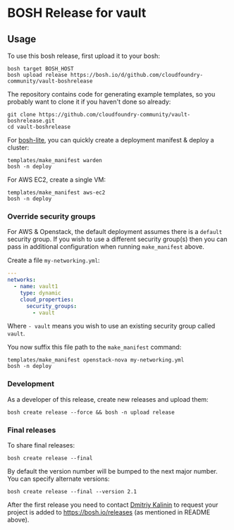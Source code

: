 # BOSH Release for vault

## Usage

To use this bosh release, first upload it to your bosh:

```
bosh target BOSH_HOST
bosh upload release https://bosh.io/d/github.com/cloudfoundry-community/vault-boshrelease
```

The repository contains code for generating example templates, so
you probably want to clone it if you haven't done so already:

```
git clone https://github.com/cloudfoundry-community/vault-boshrelease.git
cd vault-boshrelease
```

For [bosh-lite](https://github.com/cloudfoundry/bosh-lite), you can quickly create a deployment manifest & deploy a cluster:

```
templates/make_manifest warden
bosh -n deploy
```

For AWS EC2, create a single VM:

```
templates/make_manifest aws-ec2
bosh -n deploy
```

### Override security groups

For AWS & Openstack, the default deployment assumes there is a `default` security group. If you wish to use a different security group(s) then you can pass in additional configuration when running `make_manifest` above.

Create a file `my-networking.yml`:

``` yaml
---
networks:
  - name: vault1
    type: dynamic
    cloud_properties:
      security_groups:
        - vault
```

Where `- vault` means you wish to use an existing security group called `vault`.

You now suffix this file path to the `make_manifest` command:

```
templates/make_manifest openstack-nova my-networking.yml
bosh -n deploy
```

### Development

As a developer of this release, create new releases and upload them:

```
bosh create release --force && bosh -n upload release
```

### Final releases

To share final releases:

```
bosh create release --final
```

By default the version number will be bumped to the next major number. You can specify alternate versions:


```
bosh create release --final --version 2.1
```

After the first release you need to contact [Dmitriy Kalinin](mailto://dkalinin@pivotal.io) to request your project is added to https://bosh.io/releases (as mentioned in README above).

